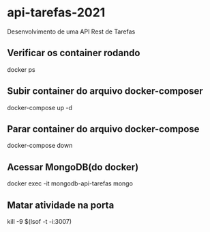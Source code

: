 # api-tarefas-2021
Desenvolvimento de uma API Rest de Tarefas

## Verificar os container rodando
docker ps

## Subir container do arquivo docker-composer
docker-compose up -d

## Parar container do arquivo docker-compose
docker-compose down

## Acessar MongoDB(do docker)
docker exec -it mongodb-api-tarefas mongo

## Matar atividade na porta
kill -9 $(lsof -t -i:3007)